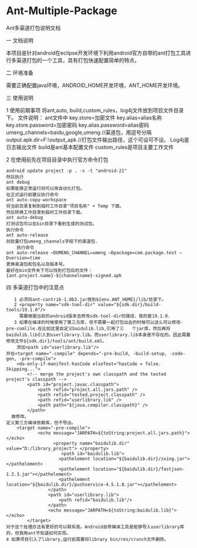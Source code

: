 # Ant-Multiple-Package
Ant多渠道打包说明文档

一 文档说明

   本项目是针对android在eclipse开发环境下利用android官方自带的ant打包工具进行多渠道打包的一个工具，具有打包快速配置简单的特点。
   
二 环境准备

   需要正确配置java环境，ANDROID_HOME开发环境，ANT_HOME开发环境。
   
三 使用说明

1 使用前期事项
	将ant,auto, build,custom_rules，log4j文件放到项目文件目录下。
	 文件说明：
	 ant文件中
	 key.store=加密文件
        key.alias=alias名称
        key.store.password=加密密码
        key.alias.password=alias密码
        umeng_channels=baidu,google,umeng  //渠道包，用逗号分隔
        output.apk.dir=F:\\output_apk   //打包文件输出路径，这个可设可不设。
        Log4j是日志输出文件
        build是ant基本配置文件
        custom_rules是项目主要工作文件
	
2 在使用前先在项目目录中执行官方命令打包

 	android update project -p . -s -t "android-21"
 	然后执行
	ant debug
	如果能够正常运行则可以用自动化打包。
	在正式运行前建议执行命令
	ant auto-copy-workspace
	将当前目录复制到临时工作目录"项目名称" + Temp 下面。
	然后转换工作目录到临时工作目录下面。
	ant auto-debug
	打测试包可以在bin目录下看到生成的测试包。
	执行命令
	ant auto-release
	则批量打包umeng_channels字段下的渠道包.
        执行命令
	ant auto-release –DUMENG_CHANNEL=umeng –Dpackage=com.package.test –Dversion=time 
	更换渠道包和包名以及版本号。
	最好在bin文件夹下可以找到打包后的文件：
	{ant.project.name}-${channelname}-signed.apk
	
四 多渠道打包中的注意点

       1 必须将ant-contrib-1.0b3.jar放到${env.ANT_HOME}/lib/目录下。
       2 <property name="sdk-tool-dir" value="${sdk.dir}/build-tools/19.1.0"/>
         需要根据当前的android版本去修改sdk-tool-dir的路径，我的是19.1.0.
       3 如果在编译的时候使用了第三方库，但不需要一起打包出去的时候可以这么可以修改-pre-comlile.在比如这里自定义baidulib.lib,引用了三   个jar库，然后再将baidulib.lib引入到userlibrary.lib。而userlibrary.lib本身是不存在的。因此需要修改文件${sdk.dir}/tools/ant/build.xml。
        添加<path id="userlibrary.lib"/>
    并在<target name="-compile" depends="-pre-build, -build-setup, -code-gen, -pre-compile"> 
        <do-only-if-manifest-hasCode elseText="hasCode = false. Skipping...">
            <!-- merge the project's own classpath and the tested project's classpath -->
            <path id="project.javac.classpath">
                <path refid="project.all.jars.path" />
                <path refid="tested.project.classpath" />
                <path refid="userlibrary.lib" />
                <path path="${java.compiler.classpath}" />
            </path>
      做修改。
    定义第三方编译依赖库，但不导出。
		<target name="-pre-compile">
				<echo message="JARPATH=${toString:project.all.jars.path}"></echo>
				      <property name="baidulib.dir" value="D:/library_project"> </property>
						 <path id="baidulib.lib">
				        <pathelement location="${baidulib.dir}/zxing.jar"></pathelement>
				        <pathelement location="${baidulib.dir}/fastjson-1.2.3.jar"></pathelement>
				        <pathelement location="${baidulib.dir}/pushservice-4.5.1.8.jar"></pathelement>
				    </path>
				    <path id="userlibrary.lib">
				    	<path refid="baidulib.lib"/>
				    </path>
				    <echo message="JARPATH=${toString:baidulib.lib}"></echo>
		    </target>
    对于这个处理办法有更好的可以联系我。Android自带编译工具是能够导入userlibrary库的，但我用ant不知道如何实现。
    4 如果项目引入了library,运行前需要将library bin/res/crunch文件删除。
